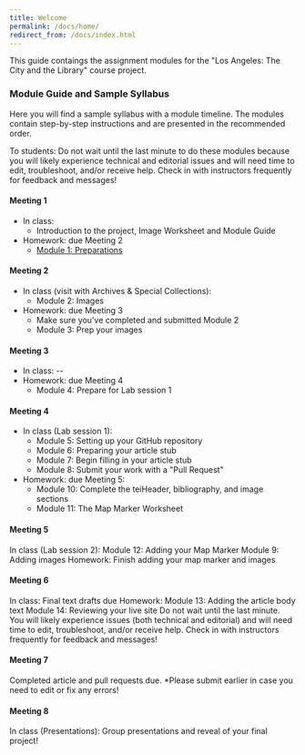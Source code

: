 ```yaml
---
title: Welcome
permalink: /docs/home/
redirect_from: /docs/index.html
---
```


This guide contaings the assignment modules for the "Los Angeles: The City and the Library" course project.

### Module Guide and Sample Syllabus

Here you will find a sample syllabus with a module timeline. The modules contain step-by-step instructions and are presented in the recommended order.

To students: Do not wait until the last minute to do these modules because you will likely experience technical and editorial issues and will need time to edit, troubleshoot, and/or receive help. Check in with instructors frequently for feedback and messages!

#### Meeting 1
* In class:
    * Introduction to the project, Image Worksheet and Module Guide
* Homework: due Meeting 2
    * [Module 1: Preparations](../mod1/)

#### Meeting 2
* In class (visit with Archives & Special Collections):
    * Module 2: Images
* Homework: due Meeting 3
    * Make sure you've completed and submitted Module 2
    * Module 3: Prep your images

#### Meeting 3
* In class: --
* Homework: due Meeting 4
    * Module 4: Prepare for Lab session 1

#### Meeting 4
* In class (Lab session 1):
    * Module 5: Setting up your GitHub repository
    * Module 6: Preparing your article stub
    * Module 7: Begin filling in your article stub
    * Module 8: Submit your work with a "Pull Request"
* Homework: due Meeting 5:
    * Module 10: Complete the teiHeader, bibliography, and image sections
    * Module 11: The Map Marker Worksheet

#### Meeting 5
In class (Lab session 2):
Module 12: Adding your Map Marker
Module 9: Adding images
Homework:
Finish adding your map marker and images
#### Meeting 6
In class:
Final text drafts due
Homework:
Module 13: Adding the article body text
Module 14: Reviewing your live site
Do not wait until the last minute. You will likely experience issues (both technical and editorial) and will need time to edit, troubleshoot, and/or receive help.
Check in with instructors frequently for feedback and messages!
#### Meeting 7
Completed article and pull requests due. *Please submit earlier in case you need to edit or fix any errors!
#### Meeting 8
In class (Presentations):
Group presentations and reveal of your final project!
